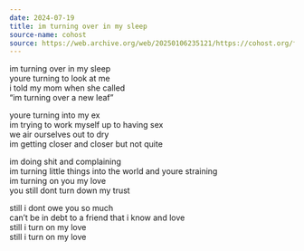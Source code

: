 ```yaml
---
date: 2024-07-19
title: im turning over in my sleep
source-name: cohost
source: https://web.archive.org/web/20250106235121/https://cohost.org/fishfood/post/6945710-im-turning-over-in-m
---
```


im turning over in my sleep  
youre turning to look at me  
i told my mom when she called  
“im turning over a new leaf”

youre turning into my ex  
im trying to work myself up to having sex  
we air ourselves out to dry  
im getting closer and closer but not quite

im doing shit and complaining  
im turning little things into the world and youre straining  
im turning on you my love  
you still dont turn down my trust

still i dont owe you so much  
can’t be in debt to a friend that i know and love  
still i turn on my love  
still i turn on my love